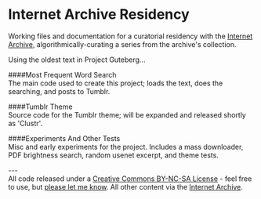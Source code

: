 Internet Archive Residency
========================

Working files and documentation for a curatorial residency with the [Internet Archive](http://www.archive.org), algorithmically-curating a series from the archive's collection.

Using the oldest text in Project Guteberg...

####Most Frequent Word Search  
The main code used to create this project; loads the text, does the searching, and posts to Tumblr.

####Tumblr Theme  
Source code for the Tumblr theme; will be expanded and released shortly as 'Clustr'.

####Experiments And Other Tests  
Misc and early experiments for the project. Includes a mass downloader, PDF brightness search, random usenet excerpt, and theme tests.

\-\-\-  
All code released under a [Creative Commons BY-NC-SA License](http://creativecommons.org/licenses/by-nc-sa/3.0/) - feel free to use, but [please let me know](mailto:mail@jeffreythompson.org). All other content via the [Internet Archive](http://www.archive.org).